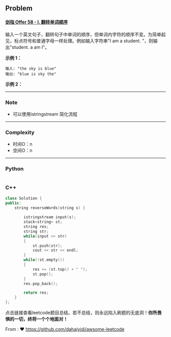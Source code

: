 ## Problem

#### [剑指 Offer 58 - I. 翻转单词顺序](https://leetcode.cn/problems/fan-zhuan-dan-ci-shun-xu-lcof/)

输入一个英文句子，翻转句子中单词的顺序，但单词内字符的顺序不变。为简单起见，标点符号和普通字母一样处理。例如输入字符串"I am a student. "，则输出"student. a am I"。

 

**示例 1：**

```
输入: "the sky is blue"
输出: "blue is sky the"
```

**示例 2：**

------

### Note

- 可以使用istringstream 简化流程

------

### Complexity

- 时间O：n
- 空间O：n

------

### Python

```python

```

### C++

```C++
class Solution {
public:
    string reverseWords(string s) {
        
        istringstream input(s);
        stack<string> st;
        string res;
        string str;
        while(input >> str)
        {
            st.push(str);
            cout << str << endl;
        }
        while(!st.empty())
        {
            res += (st.top() + " ");
            st.pop();           
        }
        res.pop_back();

        return res;
    }
};
```

点击链接查看leetcode题目总结。若不总结，则永远陷入刷题的无底洞！**你所畏惧的一切，终将一个个地面对！**

From : :heart: https://github.com/dahaiyidi/awsome-leetcode
